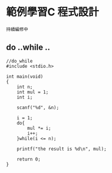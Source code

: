 # 範例學習C 程式設計
```
持續編修中
```

## do ..while ..
```
//do_while
#include <stdio.h>

int main(void)
{
	int n;
	int mul = 1;
	int i;

	scanf("%d", &n);
	
	i = 1;
	do{
		mul *= i;
		i++;
	}while(i <= n);

	printf("the result is %d\n", mul);

	return 0;
}
```

